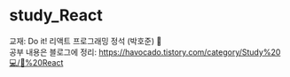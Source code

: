 # study_React
교재: Do it! 리액트 프로그래밍 정석 (박호준) 📘 <br>
공부 내용은 블로그에 정리: https://havocado.tistory.com/category/Study%20💻/📌%20React
